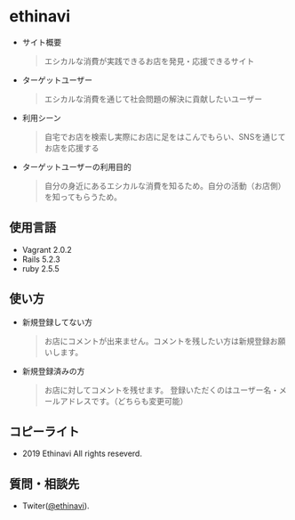 
# ethinavi
- サイト概要
  > エシカルな消費が実践できるお店を発見・応援できるサイト
- ターゲットユーザー
  > エシカルな消費を通じて社会問題の解決に貢献したいユーザー
- 利用シーン
  > 自宅でお店を検索し実際にお店に足をはこんでもらい、SNSを通じてお店を応援する
- ターゲットユーザーの利用目的
  > 自分の身近にあるエシカルな消費を知るため。自分の活動（お店側）を知ってもらうため。

## 使用言語
* Vagrant 2.0.2
* Rails 5.2.3
* ruby 2.5.5

## 使い方
- 新規登録してない方
  > お店にコメントが出来ません。コメントを残したい方は新規登録お願いします。
- 新規登録済みの方
  > お店に対してコメントを残せます。
  > 登録いただくのはユーザー名・メールアドレスです。（どちらも変更可能）

## コピーライト
* 2019 Ethinavi All rights reseverd.

## 質問・相談先
* Twiter([@ethinavi](https://twitter.com/#!/ethinavi "twitter@ethinavi")).
